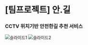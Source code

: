 
# [팀프로젝트] 안.길
### CCTV 위치기반 안전한길 추천 서비스
![슬라이드1](https://user-images.githubusercontent.com/106080105/212640978-39824782-af1a-4389-b6a6-82c723f7c2d2.PNG)
![슬라이드2](https://user-images.githubusercontent.com/106080105/212640966-993f6119-79d8-4c6f-a3e7-8cfbfc696fe8.PNG)
